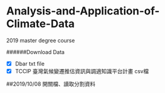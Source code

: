 # Analysis-and-Application-of-Climate-Data
2019 master degree course

######Download Data
-[x] Dbar txt file
-[x] TCCIP 臺灣氣候變遷推估資訊與調適知識平台計畫 csv檔

##2019/10/08 開關檔、讀取分割資料
